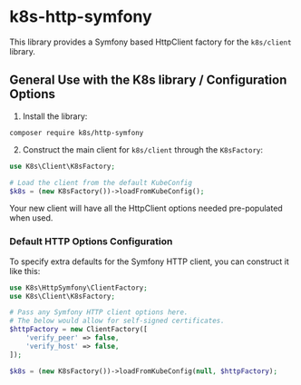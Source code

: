 # k8s-http-symfony

This library provides a Symfony based HttpClient factory for the `k8s/client` library.

## General Use with the K8s library / Configuration Options

1. Install the library:

`composer require k8s/http-symfony`

2. Construct the main client for `k8s/client` through the `K8sFactory`:

```php
use K8s\Client\K8sFactory;

# Load the client from the default KubeConfig
$k8s = (new K8sFactory())->loadFromKubeConfig();
```

Your new client will have all the HttpClient options needed pre-populated when used.

### Default HTTP Options Configuration

To specify extra defaults for the Symfony HTTP client, you can construct it like this:

```php
use K8s\HttpSymfony\ClientFactory;
use K8s\Client\K8sFactory;

# Pass any Symfony HTTP client options here.
# The below would allow for self-signed certificates.
$httpFactory = new ClientFactory([
    'verify_peer' => false,
    'verify_host' => false,
]);

$k8s = (new K8sFactory())->loadFromKubeConfig(null, $httpFactory);
```
